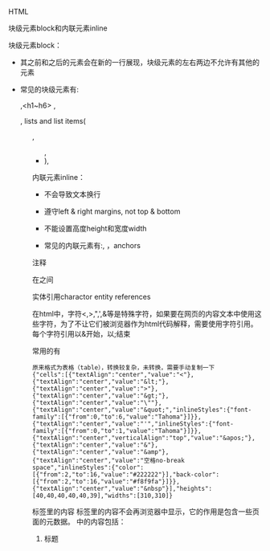 HTML

块级元素block和内联元素inline

块级元素block：

- 其之前和之后的元素会在新的一行展现，块级元素的左右两边不允许有其他的元素

- 常见的块级元素有:<p> ,<h1~h6> ,<div>, lists and list items(<ol>,<ul>,<li>), <form>

内联元素inline：

- 不会导致文本换行

- 遵守left & right margins, not top & bottom

- 不能设置高度height和宽度width

- 常见的内联元素有:<span>, <image>，anchors<a>



注释

在<!-- 和 -->之间



实体引用charactor entity references

在html中，字符<,>,",',&等是特殊字符，如果要在网页的内容文本中使用这些字符，为了不让它们被浏览器作为html代码解释，需要使用字符引用。每个字符引用以&开始，以;结束

常用的有

```
原来格式为表格（table），转换较复杂，未转换，需要手动复制一下
{"cells":[{"textAlign":"center","value":"<"},{"textAlign":"center","value":"&lt;"},{"textAlign":"center","value":">"},{"textAlign":"center","value":"&gt;"},{"textAlign":"center","value":"\""},{"textAlign":"center","value":"&quot;","inlineStyles":{"font-family":[{"from":0,"to":6,"value":"Tahoma"}]}},{"textAlign":"center","value":"'","inlineStyles":{"font-family":[{"from":0,"to":1,"value":"Tahoma"}]}},{"textAlign":"center","verticalAlign":"top","value":"&apos;"},{"textAlign":"center","value":"&"},{"textAlign":"center","value":"&amp"},{"textAlign":"center","value":"空格no-break space","inlineStyles":{"color":[{"from":2,"to":16,"value":"#222222"}],"back-color":[{"from":2,"to":16,"value":"#f8f9fa"}]}},{"textAlign":"center","value":"&nbsp"}],"heights":[40,40,40,40,40,39],"widths":[310,310]}
```



<head>标签里的内容

<head>标签里的内容不会再浏览器中显示，它的作用是包含一些页面的元数据。

<head>中的内容包括：

1. 标题 <title>，同时也是默认的书签名

1. 元数据<meta>元素，字符编码如<meta charset="utf-8">；<meta>元素有name和content属性，可以用来添加作者author和页面内容描述description，如

1. 自定义图标 <link rel="shortcut icon" href="favicon.ico" type="image/x-icon">

1. css <link>元素通常位于文档的头部 <link rel="stylesheet" href="my-css-file.css">

1. javascript <script>元素，非必需放在文档头部 <script src="my-js-file.js"></script>



HTML语义化

语义化就是让页面的内容结构化，编写html代码时选择合适的带有语义的标签

为什么要语义化

- 搜索引擎的爬虫依赖于标记来确定上下文和各个关键字的权重，语义化有助于爬虫抓取更多有效信息，有利于搜索引擎优化SEO

- 没有CSS的情况下也能以一种文档格式显示，容易阅读

- 阅读源代码的人更容易理解，有利于团队开发和维护。

常见标签

- 描述列表<dd><dt>

- <em> emphsis表现为斜体，表示强调的文本；<i>italic同样是斜体，通常表示因为某种原因和正常文本不同的文本，例如专业术语、外语短语和排版用的文字。

- <strong>表现为加粗，表示重要的文本；<b>bold同样是加粗，表示文本风格不同于正常的文本，没有表达任何特殊的重要性和相关性。

- 引用，

块引用<blockquote cite=“http://example.com">，cite属性为引用来源

行内引用<q cite="http://example.com”>, 浏览器默认将其内容用双引号包围。

<cite>元素通常放到引用元素旁边，表示引用资源的名称，cite标签内的文本默认为斜体。

- 缩略语abbreviation<abb>, 用来包裹缩略语，title属性提供解释，如<abbr title="Doctor of Philosophy">PhD</abbr>

- 联系方式<address>

- 上标superscription<sup>, 下标subscription<sup>

- 计算机代码<code> <pre> <var> <kbd> <samp>

- <time>元素用于标记时间和日期 time元素的datetime属性提供可被机器识别的时间/日期，

<time datetime="2016-01-20T19:30">7.30pm, 20 January 2016</time>

用于结构化网站的标签

- 标题<header>

- 导航栏<nav>

- 主要内容<main>  代表性的内容段落主题可以使用<article> <section>

- 侧栏<aside> 经常嵌套在<main>中

- 页脚<footer>







超链接

使用<a>元素

href属性为链接指向的网址

title属性为连接的补充信息，当鼠标悬停在链接上时会提示title属性的内容

download属性只是浏览器下载URL而不是转到URL，如果download属性有值，则这个值为默认的文件名。

将图片或其他内容转换为超链接，只需要把图像放到<a></a>标签中间

统一资源定位器URL(Uniform Resource Locator)

文档片段

超链接可以连接到html文档的特定部分， 在URL的结尾加上#id，点击链接将跳到id属性对应的元素的位置

mailto



列表

<ol>

<li>

<dl>

有序列表计数： start属性； reversed属性；<li>中的value属性



图片

<img src="" alt="" width="" hegiht="" title="">

<figure>和<figcaption>



视频和音频

<video>标签

属性：

- src

- controls

- width, height

- autoplay

- loop

- muted

- poster 视频播放前显示的图像

- preload, 缓冲，”none"不缓冲；”auto“页面加载后缓存媒体文件；”metadata"仅缓冲文件的元数据

- <video>标签内的内容：后备内容，若浏览器不支持<video>标签，它将会显示出来

添加多个文件源：<source>标签

<video controls width="400" height="400"
       autoplay loop muted
       poster="poster.png">
  <source src="rabbit320.mp4" type="video/mp4">
  <source src="rabbit320.webm" type="video/webm">
  <p>Your browser doesn't support HTML5 video. Here is a <a href="rabbit320.mp4">link to the video</a> instead.</p>
</video>



<audio>标签

类似<video> 添加音频

<track>标签

添加字幕



9<tables>

- <tfoot>不管放在哪都显示在最下方

- <colgroup>

- <caption>不管放在哪都显示在上方

- <th>的scope属性：row, col, rowgroup, colgroup

- 



表单

<form>标签 action属性定义了提交表单时发送数据的地址 method属性定义了发送数据的HTTP方法 如get或post

<label>标签 for属性为对应的表单输入控件的id

<input>标签  https://developer.mozilla.org/zh-CN/docs/Web/HTML/Element/input

<input> name属性：提交时的字段名 id属性与label中的for属性联系

<input type="text> 和 <textarea> 区别：单行/多行；input是空元素不需要关闭标签，input默认值用value属性，textarea默认值包含在其中

<button> type：“submit","reset","button"， button标签与<input type="button|submit|reset">外观无区别，但input是空元素，意味着input生成的按钮中只能包含纯文本，而button中能包含HTML内容

基本验证：

input 中的email，password等type

pattern 正则表达式

maxlen minlen

type="number", min, max属性

enctype属性

当 method 属性值为 post 时, enctype 是提交form给服务器的内容的 MIME 类型 。可能的取值有:

- application/x-www-form-urlencoded: 如果属性未指定时的默认值。

- multipart/form-data: 这个值用于一个 type 属性设置为 "file" 的 <input> 元素。

- text/plain (HTML5)

